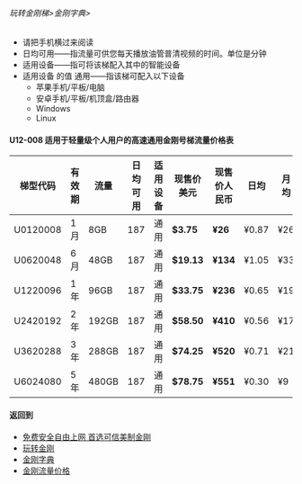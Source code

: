 ###### 玩转金刚梯>金刚字典> 

- 请把手机横过来阅读
- 日均可用——指流量可供您每天播放油管普清视频的时间。单位是分钟
- 适用设备——指可将该梯配入其中的智能设备
- 适用设备 的值 通用——指该梯可配入以下设备
  - 苹果手机/平板/电脑
  - 安卓手机/平板/机顶盒/路由器
  - Windows
  - Linux


#### U12-008 适用于轻量级个人用户的高速通用金刚号梯流量价格表

|梯型代码 |有效期|流量  |日均可用|适用设备|现售价美元|现售价人民币|日均  |月均  |年均|
|--------|-----|------|--------------|------|------|-------|-----|-----|-----|
|U0120008|1月  |   8GB|   187|     通用|<strong> $3.75 </strong> |<strong>¥26</strong> |¥0.87|¥26|¥312|
|U0620048|6月  |  48GB|   187|     通用|<strong> $19.13</strong> |<strong>¥134</strong>|¥1.05|¥33|¥268|
|U1220096|1年  |  96GB|   187|     通用|<strong> $33.75</strong> |<strong>¥236</strong>|¥0.65|¥19|¥236|
|U2420192|2年  | 192GB|   187|     通用|<strong> $58.50</strong> |<strong>¥410</strong>|¥0.56|¥17|¥205|
|U3620288|3年  | 288GB|   187|     通用|<strong> $74.25</strong> |<strong>¥520</strong>|¥0.71|¥21|¥173|
|U6024080|5年  | 480GB|   187|     通用|<strong> $78.75</strong> |<strong>¥551</strong>|¥0.30|¥9|¥109|

#### 返回到
- [免费安全自由上网 首选可信美制金刚](https://github.com/a2zitpro/web/blob/master/%E5%BE%80%E5%90%8E%E7%BF%BB.md)
- [玩转金刚](https://github.com/a2zitpro/web/blob/master/LadderFree/A.md)
- [金刚字典](https://github.com/a2zitpro/web/blob/master/LadderFree/kkDictionary/KKDictionary.md)
- [金刚流量价格](https://github.com/a2zitpro/web/blob/master/LadderFree/kkDictionary/Price/KKDTPrice.md)



